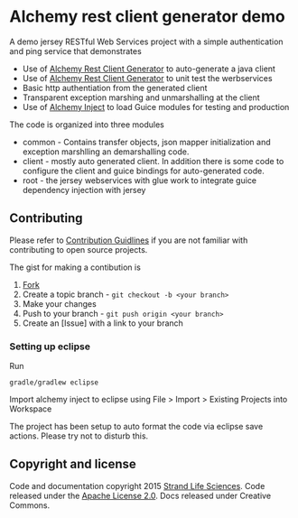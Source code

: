 # Alchemy rest client generator demo

A demo jersey RESTful Web Services project with a simple authentication and ping service that demonstrates

  - Use of [Alchemy Rest Client Generator] to auto-generate a java client 
  - Use of [Alchemy Rest Client Generator] to unit test the werbservices
  - Basic http authentiation from the generated client
  - Transparent exception marshing and unmarshalling at the client
  - Use of [Alchemy Inject] to load Guice modules for testing and production

The code is organized into three modules
 
  - common - Contains transfer objects, json mapper initialization and exception marshlling an demarshalling code.
  - client - mostly auto generated client. In addition there is some code to configure the client and guice bindings for auto-generated code.  
  - root - the jersey webservices with glue work to integrate guice dependency injection with jersey 

## Contributing

Please refer to [Contribution Guidlines][Contrib] if you are not familiar with contributing to open source projects. 

The gist for making a contibution is

1. [Fork]
2. Create a topic branch - `git checkout -b <your branch>`
3. Make your changes 
4. Push to your branch - `git push origin <your branch>`
5. Create an [Issue] with a link to your branch

### Setting up eclipse
Run
```
gradle/gradlew eclipse
```

Import alchemy inject to eclipse using File > Import > Existing Projects into Workspace

The project has been setup to auto format the code via eclipse save actions. Please try not to disturb this.

## Copyright and license

Code and documentation copyright 2015 [Strand Life Sciences]. Code released under the [Apache License 2.0]. Docs released under Creative Commons.

[Alchemy Rest Client Generator]:https://github.com/strandls/alchemy-rest-client-generator/
[Alchemy Inject]:https://github.com/strandls/alchemy-inject/
[Apache License 2.0]:http://www.apache.org/licenses/LICENSE-2.0.html  
[Strand Life Sciences]:http://www.strandls.com/
[Fork]: http://help.github.com/forking/
[Issues]: https://github.com/strandls/alchemy-rest-client-demo/issues
[Contrib]: https://guides.github.com/activities/contributing-to-open-source/
